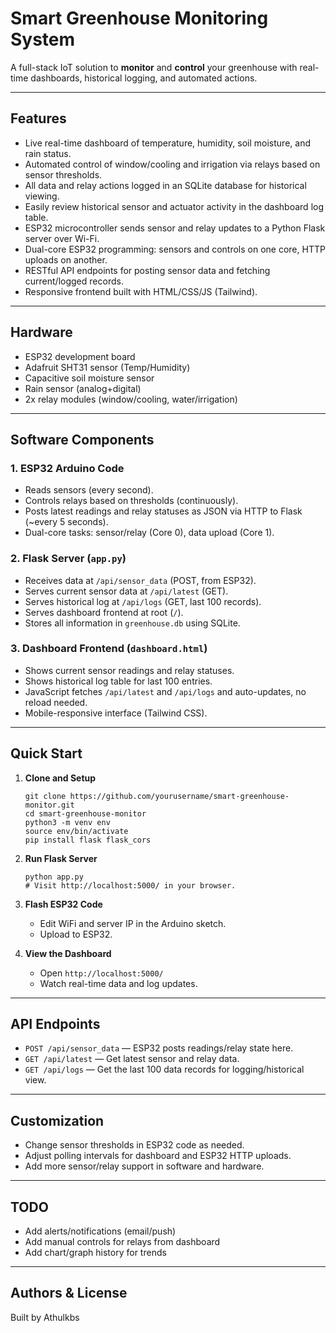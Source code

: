 # Smart Greenhouse Monitoring System

A full-stack IoT solution to **monitor** and **control** your greenhouse with real-time dashboards, historical logging, and automated actions.

---

## Features

- Live real-time dashboard of temperature, humidity, soil moisture, and rain status.
- Automated control of window/cooling and irrigation via relays based on sensor thresholds.
- All data and relay actions logged in an SQLite database for historical viewing.
- Easily review historical sensor and actuator activity in the dashboard log table.
- ESP32 microcontroller sends sensor and relay updates to a Python Flask server over Wi-Fi.
- Dual-core ESP32 programming: sensors and controls on one core, HTTP uploads on another.
- RESTful API endpoints for posting sensor data and fetching current/logged records.
- Responsive frontend built with HTML/CSS/JS (Tailwind).

---

## Hardware

- ESP32 development board
- Adafruit SHT31 sensor (Temp/Humidity)
- Capacitive soil moisture sensor
- Rain sensor (analog+digital)
- 2x relay modules (window/cooling, water/irrigation)

---

## Software Components

### 1. ESP32 Arduino Code

- Reads sensors (every second).
- Controls relays based on thresholds (continuously).
- Posts latest readings and relay statuses as JSON via HTTP to Flask (~every 5 seconds).
- Dual-core tasks: sensor/relay (Core 0), data upload (Core 1).

### 2. Flask Server (`app.py`)

- Receives data at `/api/sensor_data` (POST, from ESP32).
- Serves current sensor data at `/api/latest` (GET).
- Serves historical log at `/api/logs` (GET, last 100 records).
- Serves dashboard frontend at root (`/`).
- Stores all information in `greenhouse.db` using SQLite.

### 3. Dashboard Frontend (`dashboard.html`)

- Shows current sensor readings and relay statuses.
- Shows historical log table for last 100 entries.
- JavaScript fetches `/api/latest` and `/api/logs` and auto-updates, no reload needed.
- Mobile-responsive interface (Tailwind CSS).

---

## Quick Start

1. **Clone and Setup**

    ```
    git clone https://github.com/yourusername/smart-greenhouse-monitor.git
    cd smart-greenhouse-monitor
    python3 -m venv env
    source env/bin/activate
    pip install flask flask_cors
    ```

2. **Run Flask Server**

    ```
    python app.py
    # Visit http://localhost:5000/ in your browser.
    ```

3. **Flash ESP32 Code**

    - Edit WiFi and server IP in the Arduino sketch.
    - Upload to ESP32.

4. **View the Dashboard**

    - Open `http://localhost:5000/`
    - Watch real-time data and log updates.

---

## API Endpoints

- `POST /api/sensor_data` — ESP32 posts readings/relay state here.
- `GET /api/latest` — Get latest sensor and relay data.
- `GET /api/logs` — Get the last 100 data records for logging/historical view.

---

## Customization

- Change sensor thresholds in ESP32 code as needed.
- Adjust polling intervals for dashboard and ESP32 HTTP uploads.
- Add more sensor/relay support in software and hardware.

---

## TODO

- Add alerts/notifications (email/push)
- Add manual controls for relays from dashboard
- Add chart/graph history for trends

---

## Authors & License

Built by Athulkbs

